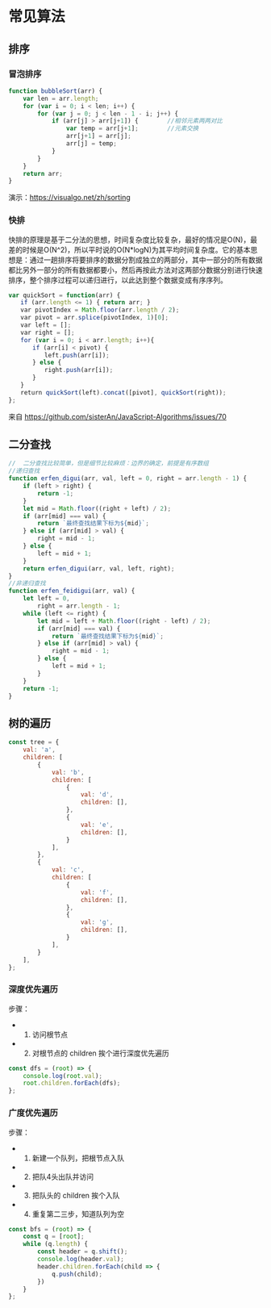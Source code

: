 # 常见算法

## 排序
### 冒泡排序
```js
function bubbleSort(arr) {
    var len = arr.length;
    for (var i = 0; i < len; i++) {
        for (var j = 0; j < len - 1 - i; j++) {
            if (arr[j] > arr[j+1]) {        //相邻元素两两对比
                var temp = arr[j+1];        //元素交换
                arr[j+1] = arr[j];
                arr[j] = temp;
            }
        }
    }
    return arr;
}
```
演示：https://visualgo.net/zh/sorting

### 快排
快排的原理是基于二分法的思想，时间复杂度比较复杂，最好的情况是O(N)，最差的时候是O(N^2)，所以平时说的O(N*logN)为其平均时间复杂度。它的基本思想是：通过一趟排序将要排序的数据分割成独立的两部分，其中一部分的所有数据都比另外一部分的所有数据都要小，然后再按此方法对这两部分数据分别进行快速排序，整个排序过程可以递归进行，以此达到整个数据变成有序序列。
```js
var quickSort = function(arr) {
　　if (arr.length <= 1) { return arr; }
　　var pivotIndex = Math.floor(arr.length / 2);
　　var pivot = arr.splice(pivotIndex, 1)[0];
　　var left = [];
　　var right = [];
　　for (var i = 0; i < arr.length; i++){
　　　　if (arr[i] < pivot) {
　　　　　　left.push(arr[i]);
　　　　} else {
　　　　　　right.push(arr[i]);
　　　　}
　　}
　　return quickSort(left).concat([pivot], quickSort(right));
};
```
来自 https://github.com/sisterAn/JavaScript-Algorithms/issues/70


## 二分查找

```js
//  二分查找比较简单，但是细节比较麻烦：边界的确定，前提是有序数组
//递归查找
function erfen_digui(arr, val, left = 0, right = arr.length - 1) {
    if (left > right) {
        return -1;
    }
    let mid = Math.floor((right + left) / 2);
    if (arr[mid] === val) {
        return `最终查找结果下标为${mid}`;
    } else if (arr[mid] > val) {
        right = mid - 1;
    } else {
        left = mid + 1;
    }
    return erfen_digui(arr, val, left, right);
}
//非递归查找
function erfen_feidigui(arr, val) {
    let left = 0,
        right = arr.length - 1;
    while (left <= right) {
        let mid = left + Math.floor((right - left) / 2);
        if (arr[mid] === val) {
            return `最终查找结果下标为${mid}`;
        } else if (arr[mid] > val) {
            right = mid - 1;
        } else {
            left = mid + 1;
        }
    }
    return -1;
}
```

## 树的遍历
```js
const tree = {
    val: 'a',
    children: [
        {
            val: 'b',
            children: [
                {
                    val: 'd',
                    children: [],
                },
                {
                    val: 'e',
                    children: [],
                }
            ],
        },
        {
            val: 'c',
            children: [
                {
                    val: 'f',
                    children: [],
                },
                {
                    val: 'g',
                    children: [],
                }
            ],
        }
    ],
};
```
### 深度优先遍历
步骤：
- 1. 访问根节点
- 2. 对根节点的 children 挨个进行深度优先遍历
```js
const dfs = (root) => {
    console.log(root.val);
    root.children.forEach(dfs);
};
```
### 广度优先遍历
步骤：
- 1. 新建一个队列，把根节点入队
- 2. 把队4头出队并访问
- 3. 把队头的 children 挨个入队
- 4. 重复第二三步，知道队列为空
```js
const bfs = (root) => {
    const q = [root];
    while (q.length) {
        const header = q.shift();
        console.log(header.val);
        header.children.forEach(child => {
            q.push(child);
        })
    }
};
```





